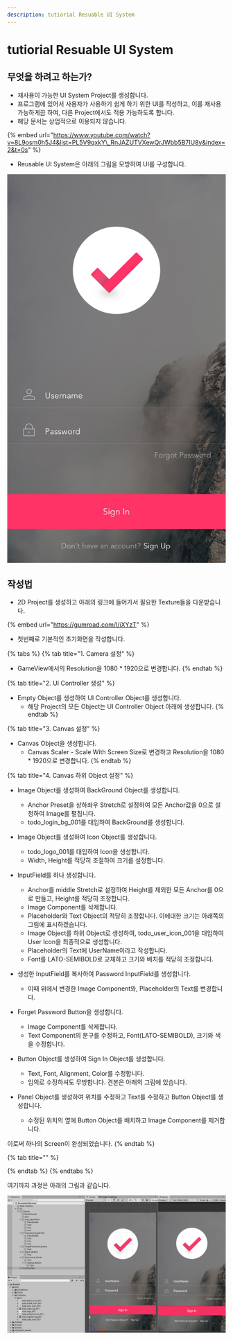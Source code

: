 ```yaml
---
description: tutiorial Resuable UI System
---
```


# tutiorial Resuable UI System

## 무엇을 하려고 하는가?

* 재사용이 가능한 UI System Project를 생성합니다.
* 프로그램에 있어서 사용자가 사용하기 쉽게 하기 위한 UI를 작성하고, 이를 재사용 가능하게끔 하여, 다른 Project에서도 적용 가능하도록 합니다.
* 해당 문서는 상업적으로 이용되지 않습니다.

{% embed url="https://www.youtube.com/watch?v=8L9osm0h5J4&list=PL5V9qxkY\_RnJAZUTVXewQrJWbb5B7IU8y&index=2&t=0s" %}

* Reusable UI System은 아래의 그림을 모방하여 UI를 구성합니다.

![&#xCD08;&#xAE30;&#xD654;&#xBA74; UI &#xAD6C;&#xC131;](../../.gitbook/assets/image%20%28114%29.png)

## 작성법

* 2D Project를 생성하고 아래의 링크에 들어가서 필요한 Texture들을 다운받습니다.

{% embed url="https://gumroad.com/l/iXYzT" %}

* 첫번째로 기본적인 초기화면을 작성합니다.

{% tabs %}
{% tab title="1. Camera 설정" %}
* GameView에서의 Resolution을 1080 \* 1920으로 변경합니다.
{% endtab %}

{% tab title="2. UI Controller 생성" %}
* Empty Object를 생성하여 UI Controller Object를 생성합니다.
  * 해당 Project의 모든 Object는 UI Controller Object 아래에 생성합니다.
{% endtab %}

{% tab title="3. Canvas 설정" %}
* Canvas Object을 생성합니다.
  * Canvas Scaler - Scale With Screen Size로 변경하고 Resolution을 1080 \* 1920으로 변경합니다.
{% endtab %}

{% tab title="4. Canvas 하위 Object 설정" %}
* Image Object를 생성하여 BackGround Object를 생성합니다.
  * Anchor Preset을 상하좌우 Stretch로 설정하여 모든 Anchor값을 0으로 설정하여 Image를 펼칩니다.
  * todo\_login\_bg\_001를 대입하여 BackGround를 생성합니다.



* Image Object를 생성하여 Icon Object를 생성합니다. 
  * todo\_logo\_001를 대입하여 Icon을 생성합니다.
  * Width, Height를 적당히 조절하여 크기를 설정합니다.



* InputField를 하나 생성합니다.
  * Anchor를 middle Stretch로 설정하여 Height를 제외한 모든 Anchor를 0으로 만들고, Height를 적당히 조정합니다.
  * Image Component를 삭제합니다.
  * Placeholder와 Text Object의 적당히 조정합니다. 이에대한 크기는 아래쪽의 그림에 표시하겠습니다.
  * Image Object를 하위 Object로 생성하여, todo\_user\_icon\_001을 대입하여 User Icon을 최종적으로 생성합니다.
  * Placeholder의 Text에 UserName이라고 작성합니다.
  * Font를 LATO-SEMIBOLD로 교체하고 크기와 배치를 적당히 조정합니다.



* 생성한 InputField를 복사하여 Password InputField를 생성합니다.
  * 이때 위에서 변경한 Image Component와, Placeholder의 Text를 변경합니다.



* Forget Password Button을 생성합니다.
  * Image Component를 삭제합니다.
  * Text Component의 문구를 수정하고, Font\(LATO-SEMIBOLD\), 크기와 색을 수정합니다.
* Button Object를 생성하여 Sign In Object를 생성합니다.
  * Text, Font, Alignment, Color를 수정합니다. 
  * 임의로 수정하셔도 무방합니다. 견본은 아래의 그림에 있습니다.
* Panel Object를 생성하여 위치를 수정하고 Text를 수정하고 Button Object를 생성합니다.
  * 수정된 위치의 옆에 Button Object를 배치하고 Image Component를 제거합니다.

이로써 하나의 Screen이 완성되었습니다.
{% endtab %}

{% tab title="" %}

{% endtab %}
{% endtabs %}

여기까지 과정은 아래의 그림과 같습니다.

![](../../.gitbook/assets/image%20%28127%29.png)





